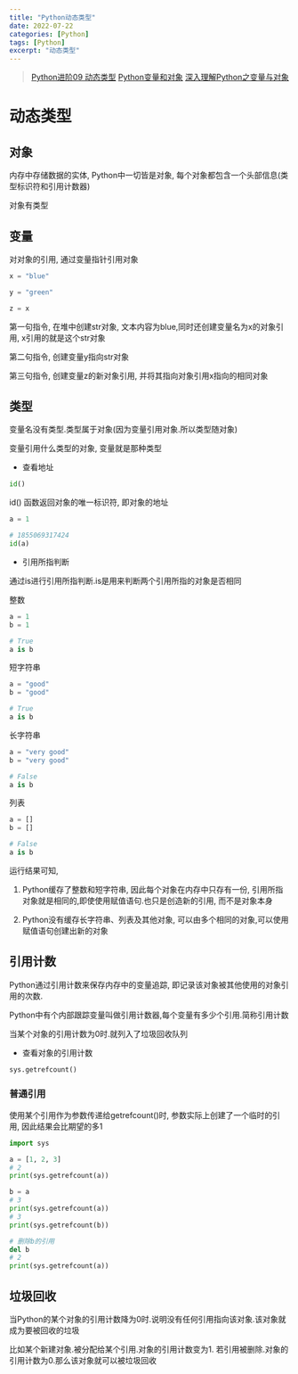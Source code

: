 ```yaml
---
title: "Python动态类型"
date: 2022-07-22
categories: [Python]
tags: [Python]
excerpt: "动态类型"
---
```


> [Python进阶09 动态类型](https://www.cnblogs.com/vamei/archive/2012/07/10/2582795.html)
> [Python变量和对象](https://blog.csdn.net/taohuaxinmu123/article/details/48752577)
> [深入理解Python之变量与对象](https://zhuanlan.zhihu.com/p/50173806)

# 动态类型

## 对象

内存中存储数据的实体, Python中一切皆是对象, 每个对象都包含一个头部信息(类型标识符和引用计数器)

对象有类型

## 变量

对对象的引用, 通过变量指针引用对象

```py
x = "blue"

y = "green"

z = x
```

第一句指令, 在堆中创建str对象, 文本内容为blue,同时还创建变量名为x的对象引用, x引用的就是这个str对象

第二句指令, 创建变量y指向str对象

第三句指令, 创建变量z的新对象引用, 并将其指向对象引用x指向的相同对象

## 类型

变量名没有类型.类型属于对象(因为变量引用对象.所以类型随对象)

变量引用什么类型的对象, 变量就是那种类型

- 查看地址

```py
id()
```

id() 函数返回对象的唯一标识符, 即对象的地址

```py
a = 1

# 1855069317424
id(a)
```

- 引用所指判断

通过is进行引用所指判断.is是用来判断两个引用所指的对象是否相同

整数

```py
a = 1
b = 1

# True
a is b
```

短字符串

```py
a = "good"
b = "good"

# True
a is b
```

长字符串

```py
a = "very good"
b = "very good"

# False
a is b
```

列表

```py
a = []
b = []

# False
a is b
```

运行结果可知,

1. Python缓存了整数和短字符串, 因此每个对象在内存中只存有一份, 引用所指对象就是相同的,即使使用赋值语句.也只是创造新的引用, 而不是对象本身

2. Python没有缓存长字符串、列表及其他对象, 可以由多个相同的对象,可以使用赋值语句创建出新的对象

## 引用计数

Python通过引用计数来保存内存中的变量追踪, 即记录该对象被其他使用的对象引用的次数. 

Python中有个内部跟踪变量叫做引用计数器,每个变量有多少个引用.简称引用计数

当某个对象的引用计数为0时.就列入了垃圾回收队列

- 查看对象的引用计数

```py
sys.getrefcount()
```

### 普通引用

使用某个引用作为参数传递给getrefcount()时, 参数实际上创建了一个临时的引用, 因此结果会比期望的多1

```py
import sys

a = [1, 2, 3]
# 2
print(sys.getrefcount(a))

b = a
# 3
print(sys.getrefcount(a))
# 3
print(sys.getrefcount(b))

# 删除b的引用
del b
# 2
print(sys.getrefcount(a))
```

## 垃圾回收

当Python的某个对象的引用计数降为0时.说明没有任何引用指向该对象.该对象就成为要被回收的垃圾

比如某个新建对象.被分配给某个引用.对象的引用计数变为1. 若引用被删除.对象的引用计数为0.那么该对象就可以被垃圾回收